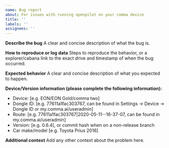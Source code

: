 ```yaml
---
name: Bug report
about: For issues with running openpilot on your comma device
title: ''
labels: ''
assignees: ''
---
```


**Describe the bug**
A clear and concise description of what the bug is.

**How to reproduce or log data**
Steps to reproduce the behavior, or a explorer/cabana link to the exact drive and timestamp of when the bug occurred.

**Expected behavior**
A clear and concise description of what you expected to happen.

**Device/Version information (please complete the following information):**
 - Device: [e.g. EON/EON Gold/comma two]
 - Dongle ID: [e.g. 77611a1fac303767, can be found in Settings -> Device -> Dongle ID or my.comma.ai/useradmin]
 - Route: [e.g. 77611a1fac303767|2020-05-11--16-37-07, can be found in my.comma.ai/useradmin]
 - Version: [e.g. 0.6.4], or commit hash when on a non-release branch
 - Car make/model [e.g. Toyota Prius 2016]

**Additional context**
Add any other context about the problem here.
